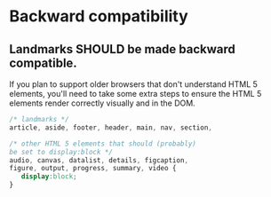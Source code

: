 # Backward compatibility

## Landmarks SHOULD be made backward compatible.

If you plan to support older browsers that don't understand HTML 5 elements, you'll need to take some extra steps to ensure the HTML 5 elements render correctly visually and in the DOM.

```css
/* landmarks */
article, aside, footer, header, main, nav, section,

/* other HTML 5 elements that should (probably) 
be set to display:block */
audio, canvas, datalist, details, figcaption, 
figure, output, progress, summary, video {
   display:block;
}

```
